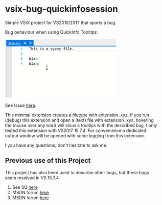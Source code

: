 # vsix-bug-quickinfosession
Simple VSIX project for VS2015/2017 that sports a bug.

Bug behaviour when using QuickInfo Tooltips:

![tooltip-jumps](https://github.com/HJLebbink/vsix-bug-quickinfosession/blob/master/Images/window_moves.gif?raw=true "Tooltip Moves")

See Issue [here](https://github.com/Microsoft/vs-editor-api/issues/11).

This minimal extension creates a filetype with extension .xyz. If you run (debug) this extension and open a (text) file with extension .xyz, hovering the mouse over any word will show a tooltips with the described bug. I only tested this extension with VS2017 15.7.4. For convenience a dedicated output window will be opened with some logging from this extension.

I you have any questions, don't hesitate to ask me.

## Previous use of this Project
This project has also been used to describe other bugs, but these bugs seem resolved in VS 15.7.4

1. See SO [here](https://stackoverflow.com/questions/46793168/quickinfosession-is-dismissed-prematurely-when-using-usercontrols-in-quickinfoco?noredirect=1#comment88979250_46793168)
2. MSDN forum [here](https://social.msdn.microsoft.com/Forums/vstudio/en-US/7084cf4c-639a-4aaf-9027-b71cdad27acd/tooltip-with-quickinfosession-with-a-usercontrol-instead-of-a-string?forum=vsx#7084cf4c-639a-4aaf-9027-b71cdad27acd)
3. MSDN forum [here](https://social.msdn.microsoft.com/Forums/vstudio/en-US/629225b5-2a53-4313-8526-6644013ab120/quickinfosession-is-dismissed-prematurely-when-using-usercontrols-in-quickinfocontent?forum=vsx#629225b5-2a53-4313-8526-6644013ab120)


